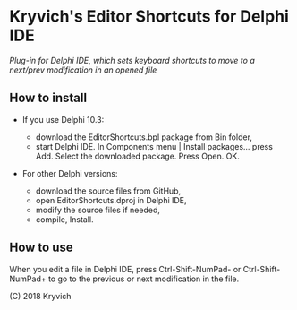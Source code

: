 # Kryvich's Editor Shortcuts for Delphi IDE
*Plug-in for Delphi IDE, which sets keyboard shortcuts to move to a next/prev modification in an opened file*

## How to install
* If you use Delphi 10.3:
  * download the EditorShortcuts.bpl package from Bin folder,
  * start Delphi IDE. In Components menu | Install packages... press Add. Select the downloaded package. Press Open. OK.
  
* For other Delphi versions:
  * download the source files from GitHub,
  * open EditorShortcuts.dproj in Delphi IDE,
  * modify the source files if needed,
  * compile, Install.
  
## How to use

When you edit a file in Delphi IDE, press Ctrl-Shift-NumPad- or Ctrl-Shift-NumPad+ to go to the previous or next modification in the file.

(C) 2018 Kryvich
